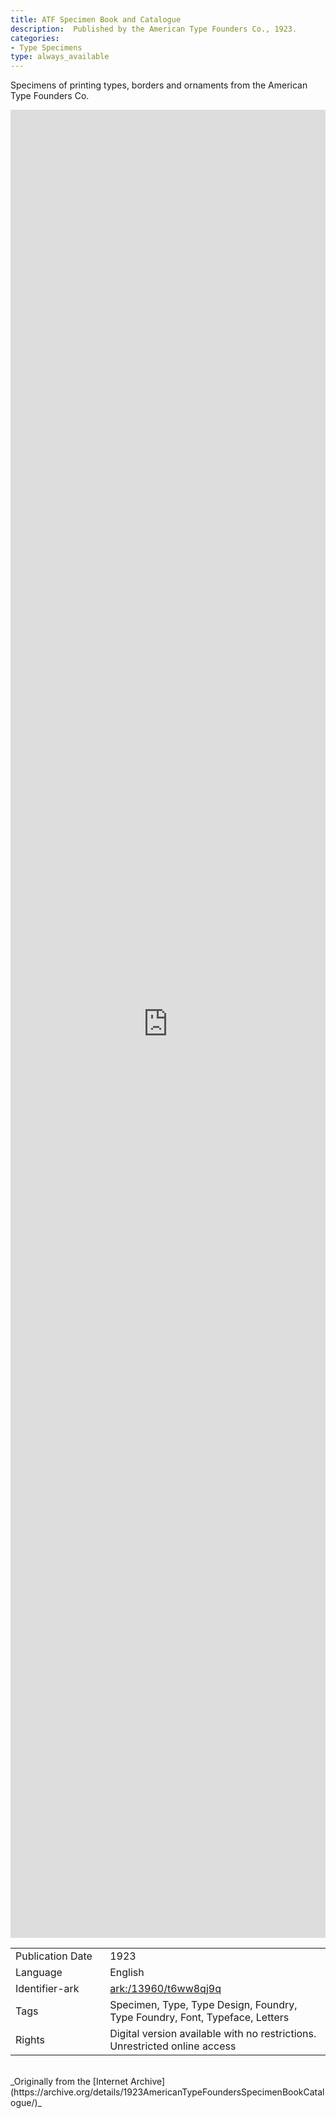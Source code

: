 ```yaml
---
title: ATF Specimen Book and Catalogue
description:  Published by the American Type Founders Co., 1923.
categories:
- Type Specimens
type: always_available
---
```

Specimens of printing types, borders and ornaments from the American Type Founders Co.
<!-- more -->
<iframe src="https://archive.org/embed/1923AmericanTypeFoundersSpecimenBookCatalogue#page/0" width="100% " height="75% " frameborder="0" webkitallowfullscreen="true" mozallowfullscreen="true" allowfullscreen></iframe>
<br>
<table>
  <tr>
    <td style="width:30%">Publication Date</td>
    <td>1923</td>
  </tr>
  <tr>
    <td style="width:30%">Language</td>
    <td>English</td>
  </tr>
  <tr>
    <td style="width:30%">Identifier-ark</td>
    <td><a href="https://archive.org/details/1923AmericanTypeFoundersSpecimenBookCatalogue">ark:/13960/t6ww8qj9q</a></td>
  </tr>
  <tr>
    <td style="width:30%">Tags</td>
    <td>Specimen, Type, Type Design, Foundry, Type Foundry, Font, Typeface, Letters</td>
  </tr>
  <tr>
    <td style="width:30%">Rights</td>
    <td>Digital version available with no restrictions. Unrestricted online access</td>
  </tr>
</table>
<br>
_Originally from the [Internet Archive](https://archive.org/details/1923AmericanTypeFoundersSpecimenBookCatalogue/)_
